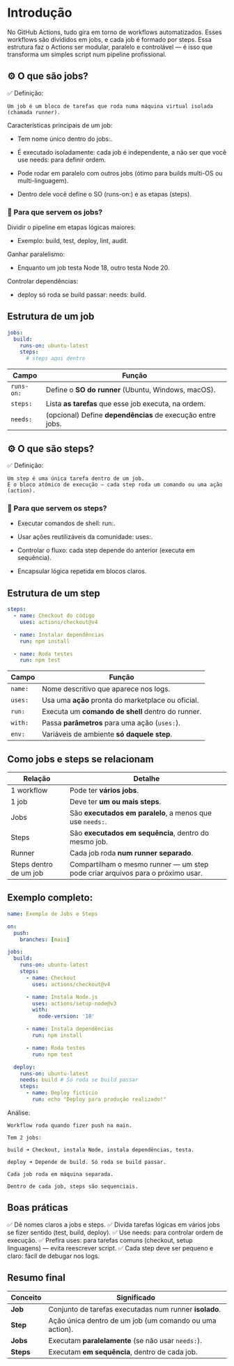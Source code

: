 # Introdução 

No GitHub Actions, tudo gira em torno de workflows automatizados.
Esses workflows são divididos em jobs, e cada job é formado por steps.
Essa estrutura faz o Actions ser modular, paralelo e controlável — é isso que transforma um simples script num pipeline profissional.

## ⚙️ O que são jobs?

✅ Definição:

    Um job é um bloco de tarefas que roda numa máquina virtual isolada (chamada runner).

Características principais de um job:

- Tem nome único dentro do jobs:.

- É executado isoladamente: cada job é independente, a não ser que você use needs: para definir ordem.

- Pode rodar em paralelo com outros jobs (ótimo para builds multi-OS ou multi-linguagem).

- Dentro dele você define o SO (runs-on:) e as etapas (steps).

### 🎯 Para que servem os jobs?

Dividir o pipeline em etapas lógicas maiores:

- Exemplo: build, test, deploy, lint, audit.

Ganhar paralelismo:

- Enquanto um job testa Node 18, outro testa Node 20.

Controlar dependências:

- deploy só roda se build passar: needs: build.

## Estrutura de um job

```yaml
jobs:
  build:
    runs-on: ubuntu-latest
    steps:
      # steps aqui dentro

```

| Campo      | Função                                                     |
| ---------- | ---------------------------------------------------------- |
| `runs-on:` | Define o **SO do runner** (Ubuntu, Windows, macOS).        |
| `steps:`   | Lista **as tarefas** que esse job executa, na ordem.       |
| `needs:`   | (opcional) Define **dependências** de execução entre jobs. |

## ⚙️ O que são steps?

✅ Definição:

    Um step é uma única tarefa dentro de um job.
    É o bloco atômico de execução — cada step roda um comando ou uma ação (action).

### 🎯 Para que servem os steps?

- Executar comandos de shell: run:.

- Usar ações reutilizáveis da comunidade: uses:.

- Controlar o fluxo: cada step depende do anterior (executa em sequência).

- Encapsular lógica repetida em blocos claros.

## Estrutura de um step

```yaml
steps:
  - name: Checkout do código
    uses: actions/checkout@v4

  - name: Instalar dependências
    run: npm install

  - name: Roda testes
    run: npm test
```

| Campo   | Função                                             |
| ------- | -------------------------------------------------- |
| `name:` | Nome descritivo que aparece nos logs.              |
| `uses:` | Usa uma **ação** pronta do marketplace ou oficial. |
| `run:`  | Executa um **comando de shell** dentro do runner.  |
| `with:` | Passa **parâmetros** para uma ação (`uses:`).      |
| `env:`  | Variáveis de ambiente **só daquele step**.         |

## Como jobs e steps se relacionam

| Relação                | Detalhe                                                                        |
| ---------------------- | ------------------------------------------------------------------------------ |
| 1 workflow             | Pode ter **vários jobs**.                                                      |
| 1 job                  | Deve ter **um ou mais steps**.                                                 |
| Jobs                   | São **executados em paralelo**, a menos que use `needs:`.                      |
| Steps                  | São **executados em sequência**, dentro do mesmo job.                          |
| Runner                 | Cada job roda **num runner separado**.                                         |
| Steps dentro de um job | Compartilham o mesmo runner — um step pode criar arquivos para o próximo usar. |

##  Exemplo completo:

```yaml
name: Exemplo de Jobs e Steps

on:
  push:
    branches: [main]

jobs:
  build:
    runs-on: ubuntu-latest
    steps:
      - name: Checkout
        uses: actions/checkout@v4

      - name: Instala Node.js
        uses: actions/setup-node@v3
        with:
          node-version: '18'

      - name: Instala dependências
        run: npm install

      - name: Roda testes
        run: npm test

  deploy:
    runs-on: ubuntu-latest
    needs: build # Só roda se build passar
    steps:
      - name: Deploy fictício
        run: echo "Deploy para produção realizado!"

```

Análise:

    Workflow roda quando fizer push na main.

    Tem 2 jobs:

    build ➜ Checkout, instala Node, instala dependências, testa.

    deploy ➜ Depende de build. Só roda se build passar.

    Cada job roda em máquina separada.

    Dentro de cada job, steps são sequenciais.

## Boas práticas

✅ Dê nomes claros a jobs e steps.
✅ Divida tarefas lógicas em vários jobs se fizer sentido (test, build, deploy).
✅ Use needs: para controlar ordem de execução.
✅ Prefira uses: para tarefas comuns (checkout, setup linguagens) — evita reescrever script.
✅ Cada step deve ser pequeno e claro: fácil de debugar nos logs.

## Resumo final 

| Conceito  | Significado                                             |
| --------- | ------------------------------------------------------- |
| **Job**   | Conjunto de tarefas executadas num runner **isolado**.  |
| **Step**  | Ação única dentro de um job (um comando ou uma action). |
| **Jobs**  | Executam **paralelamente** (se não usar `needs:`).      |
| **Steps** | Executam **em sequência**, dentro de cada job.          |
